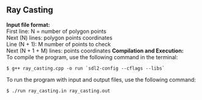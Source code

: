 ## Ray Casting  
**Input file format:** </br>
First line: N = number of polygon points </br>
Next (N) lines: polygon points coordinates </br> 
Line (N + 1): M number of points to check </br>
Next (N + 1 + M) lines: points coordinates 
**Compilation and Execution:** </br>
To compile the program, use the following command in the terminal:
```
$ g++ ray_casting.cpp -o run `sdl2-config --cflags --libs`
```

To run the program with input and output files, use the following command:
```
$ ./run ray_casting.in ray_casting.out
```
